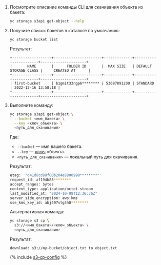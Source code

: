 1. Посмотрите описание команды CLI для скачивания объекта из бакета:

    ```bash
    yc storage s3api get-object --help
    ```

1. Получите список бакетов в каталоге по умолчанию:

    ```bash
    yc storage bucket list
    ```

    Результат:

    ```text
    +------------------+----------------------+-------------+-----------------------+---------------------+
    |       NAME       |      FOLDER ID       |  MAX SIZE   | DEFAULT STORAGE CLASS |     CREATED AT      |
    +------------------+----------------------+-------------+-----------------------+---------------------+
    | first-bucket     | b1gmit33ngp6******** | 53687091200 | STANDARD              | 2022-12-16 13:58:18 |
    +------------------+----------------------+-------------+-----------------------+---------------------+
    ```

1. Выполните команду:

    ```bash
    yc storage s3api get-object \
      --bucket <имя_бакета> \
      --key <ключ_объекта> \
      <путь_для_скачивания>
    ```

    Где:

    * `--bucket` — имя вашего бакета.
    * `--key` — [ключ](../../storage/concepts/object.md#key) объекта.
    * `<путь_для_скачивания>` — локальный путь для скачивания.

    Результат:

    ```bash
    etag: '"d41d8cd98f00b204e9800998********"'
    request_id: af194b83********
    accept_ranges: bytes
    content_type: application/octet-stream
    last_modified_at: "2024-10-08T12:36:36Z"
    server_side_encryption: aws:kms
    sse_kms_key_id: abj497vtg3h0********
    ```

    Альтернативная команда:

    ```bash
    yc storage s3 cp \
      s3://<имя_бакета>/<ключ_объекта> \
      <путь_для_скачивания>
    ```

    Результат:

    ```text
    download: s3://my-bucket/object.txt to object.txt
    ```

    {% include [s3-cp-config](s3-cp-config.md) %}